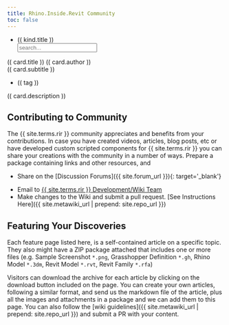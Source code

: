 ```yaml
---
title: Rhino.Inside.Revit Community
toc: false
---
```


<!-- {% capture community_note %}
Welcome to the {{ site.terms.rir }} community. On this page, you will find the resources created by, and for the community. Please see the [Discussion Forums]({{ site.forum_url }}){: target='_blank'} to discuss features and potential issues and ask questions
{% endcapture %}
{% include ltr/bubble_note.html note=community_note %} -->

<div id="discoverGallery">
    <div class="discover-filters-box">
        <ul class="discover-filters">
            <li class="discover-filter" v-for="kind in discoverKinds" v-on:click="filterCardsByKind" v-bind:kind="(( kind.cardType ))">(( kind.title ))</li>
            <input class="discover-search" type="text" placeholder="search..." v-model.trim="keyword">
        </ul>
    </div>
    <div class="discover-grid">
        <div class="discover-item" v-for="card in discoverCards" >
            <a v-bind:href="card.url" target="blank">
                <div class="gallery-thumbnail gallery-thumbnail-dim">
                    <img class="gallery-img no-popup" v-bind:src="card.thumbnail" />
                </div>
            </a>
            <div class="gallery-info">
                <a class="gallery-info-title" v-bind:href="card.url">(( card.title ))</a>
                <a class="gallery-info-author" v-bind:href="card.authorUrl">(( card.author ))</a>
                <div class="gallery-info-subtitle">
                    (( card.subtitle ))
                </div>
                <ul class="discover-info-tags">
                    <li v-for="tag in card.tags" v-on:click="filterCardsByTag" v-bind:tag="(( tag ))">(( tag ))</li>
                </ul>
                <div class="gallery-info-extra">
                    (( card.description ))
                </div>
            </div>
        </div>
    </div>
</div>


<script>

    const siteUrl = "{{ site.baseurl }}";

    function attachDiscoverItemHover() {
        $(".discover-item").hover(function(){
            $(this).addClass("discover-item-focused");
            $(this).find(".gallery-thumbnail").removeClass("gallery-thumbnail-dim");
            $(this).find(".gallery-info-extra").css("display", "block");
        }, function(){
            $(this).removeClass("discover-item-focused");
            $(this).find(".gallery-thumbnail").addClass("gallery-thumbnail-dim");
            $(this).find(".gallery-info-extra").css("display", "none");
        });
    };

    async function getDiscoverCards(filter) {
        const res = await fetch('http://127.0.0.1:4000/rhino.inside-revit/static/data/discover.json');
        if (res.ok) {
            return await res.json();
        }
    };

    Vue.options.delimiters = ['((', '))'];

    getDiscoverCards().then((cards) => {
        // cleanup the links
        cards.forEach((c) => {
            // if (!c.url.startsWith("http")) {
            //     c.url = siteUrl + c.url;
            // }
            if (!c.thumbnail.startsWith("http")) {
                c.thumbnail = siteUrl + c.thumbnail;
            }
        });

        var app = new Vue({
            el: '#discoverGallery',
            data: {
                baseUrl: siteUrl,
                keyword: null,
                cardKind: null,
                discoverKinds: [{
                    title: "All",
                    cardType: "all"
                },{
                    title: "Featured",
                    cardType: "featured"
                },{
                    title: "Examples",
                    cardType: "example"
                },{
                    title: "Blog Posts",
                    cardType: "blogpost"
                }, {
                    title: "Podcasts",
                    cardType: "podcast"
                }, {
                    title: "Videos",
                    cardType: "video"
                }, {
                    title: "Courses",
                    cardType: "course"
                }, {
                    title: "Workshops",
                    cardType: "workshop"
                }],
                allCards: cards,
                discoverCards: cards
            },
            methods: {
                filterCardsByKind: function (event) {
                    let kind = event.target.getAttribute('kind');
                    this.keyword = 'kind: ' + kind;
                    $('.discover-filter').removeClass('discover-filter-active');
                    $(event.target).addClass('discover-filter-active');
                },
                filterCardsByTag:  function(event) {
                    let tag = event.target.getAttribute('tag');
                    this.keyword = 'tag: ' + tag;
                    $('.discover-filter').removeClass('discover-filter-active');
                }
            },
            watch: {
                keyword: function(val) {
                    var allCs = this.allCards;
                    let kwd = val.toLowerCase()
                    if (kwd.startsWith('kind:')) {
                        kwd = kwd.replace('kind:', '').trim();
                        if (kwd == 'featured') {
                            this.discoverCards = allCs.filter(
                                (c) => c.featured
                            );
                        }
                        else if (kwd != 'all') {
                            this.discoverCards = allCs.filter(
                                (c) => c.kinds.includes(kwd)
                            );
                        }
                        else {
                            this.discoverCards = allCs;
                        }
                    }
                    else if (kwd.startsWith('tag:')) {
                        kwd = kwd.replace('tag:', '').trim();
                        if (kwd != '') {
                            this.discoverCards = allCs.filter(
                                (c) => c.tags.includes(kwd)
                            );
                        } else {
                            this.discoverCards = allCs;
                        }
                    }
                    else {
                        this.discoverCards = allCs.filter(
                            (c) => c.title.toLowerCase().includes(kwd)
                                || c.author.toLowerCase().includes(kwd)
                                || c.description.toLowerCase().includes(kwd)
                            );
                    }
                }
            },
            mounted:function() {
                $('.discover-filter').each(function() {
                    var thisObj = $(this);
                    if (thisObj.attr('kind') == 'all') {
                        thisObj.addClass('discover-filter-active');
                    }
                });
        
                attachDiscoverItemHover();
            },
            updated: function() {
                this.$nextTick(function() {
                    attachDiscoverItemHover();
                })
            }

        });
    });
</script>

## Contributing to Community

The {{ site.terms.rir }} community appreciates and benefits from your contributions. In case you have created videos, articles, blog posts, etc or have developed custom scripted components for {{ site.terms.rir }} you can share your creations with the community in a number of ways. Prepare a package containing links and other resources, and

- Share on the [Discussion Forums]({{ site.forum_url }}){: target='_blank'}
<!-- Email link here is obfuscated. See Wiki docs for guidelines -->
- Email to <a href="#" data-dump="bWFpbHRvOnJoaW5vLmluc2lkZS5yZXZpdEBtY25lZWwuY29tP3N1YmplY3Q9Q29tbXVuaXR5IFN1Ym1pc3Npb24=" onfocus="this.href = atob(this.dataset.dump)">{{ site.terms.rir }} Development/Wiki Team</a>
- Make changes to the Wiki and submit a pull request. [See Instructions Here]({{ site.metawiki_url | prepend: site.repo_url }})

## Featuring Your Discoveries

Each feature page listed here, is a self-contained article on a specific topic. They also might have a ZIP package attached that includes one or more files (e.g. Sample Screenshot `*.png`, Grasshopper Definition `*.gh`, Rhino Model `*.3dm`, Revit Model `*.rvt`, Revit Family `*.rfa`)

Visitors can download the archive for each article by clicking on the download button included on the page. You can create your own articles, following a similar format, and send us the markdown file of the article, plus all the images and attachments in a package and we can add them to this page. You can also follow the [wiki guidelines]({{ site.metawiki_url | prepend: site.repo_url }}) and submit a PR with your content.
